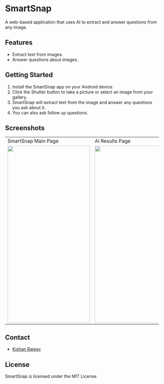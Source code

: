 # SmartSnap

A web-based application that uses AI to extract and answer questions from any image.

## Features

* Extract text from images.
* Answer questions about images.

## Getting Started

1. Install the SmartSnap app on your Android device.
2. Click the Shutter button to take a picture or select an image from your gallery.
3. SmartSnap will extract text from the image and answer any questions you ask about it.
4. You can also ask follow up questions.

## Screenshots

<table>
  <tr>
    <td>SmartSnap Main Page</td>
     <td>Ai Results Page</td>
  </tr>
  <tr>
    <td><img src="https://user-images.githubusercontent.com/125786083/225181761-9e16e9ca-3006-4a16-be2d-accbbc9495b5.jpg" width=270 height=580></td>
    <td><img src="https://user-images.githubusercontent.com/125786083/225181697-70ac7fbb-dfb9-4d5c-add8-025d7cd142bb.jpg" width=270 height=580></td>
  </tr>
 </table>


## Contact

* [Kishan Rajeev](https://kishan.knowledgeplatter.com/)

## License

SmartSnap is licensed under the MIT License.
